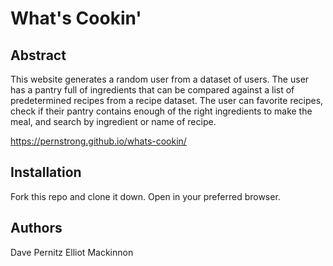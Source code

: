 # What's Cookin'

## Abstract
This website generates a random user from a dataset of users. The user has a pantry full of ingredients that can be compared against a list of predetermined recipes from a recipe dataset. The user can favorite recipes, check if their pantry contains enough of the right ingredients to make the meal, and search by ingredient or name of recipe.

https://pernstrong.github.io/whats-cookin/

## Installation

Fork this repo and clone it down. Open in your preferred browser.

## Authors
Dave Pernitz
Elliot Mackinnon
